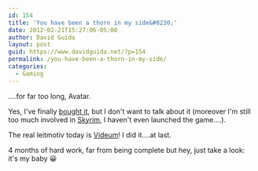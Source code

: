 ```yaml
---
id: 154
title: 'You have been a thorn in my side&#8230;'
date: 2012-02-21T15:27:06-05:00
author: David Guida
layout: post
guid: https://www.davidguida.net/?p=154
permalink: /you-have-been-a-thorn-in-my-side/
categories:
  - Gaming
---
```

<div>
  <p>
    &#8230;.for far too long, Avatar.
  </p>
  
  <p>
    Yes, I've finally <a href="https://skydrive.live.com/?cid=15c188c9139be49d&Bsrc=TWITRAPXX&Bpub=SN.Notifications&id=15C188C9139BE49D%21583&sff=1" target="_blank">bought it</a>, but I don't want to talk about it (moreover I'm still too much involved in <a href="https://skydrive.live.com/?cid=15c188c9139be49d&Bsrc=TWITRAPXX&Bpub=SN.Notifications&id=15C188C9139BE49D%21582&sff=1" target="_blank">Skyrim</a>, I haven't even launched the game&#8230;.).
  </p>
  
  <p>
    The real leitmotiv today is <a href="http://www.videum.com/" target="_blank">Videum</a>! I did it&#8230;.at last.
  </p>
  
  <p>
    4 months of hard work, far from being complete but hey, just take a look: it's my baby 😀
  </p>
</div>

<div class="post-details-footer-widgets">
</div>